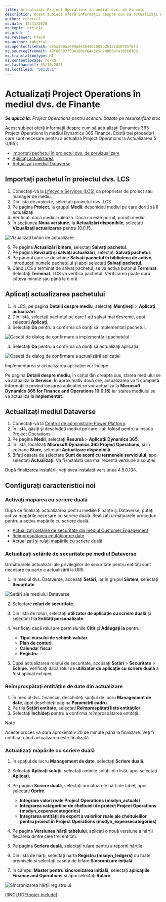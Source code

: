 ```yaml
---
title: Actualizați Project Operations în mediul dvs. de Finanțe
description: Acest subiect oferă informații despre cum să actualizați Project Operations în mediul Dynamics 365 Finance.
author: ruhercul
ms.date: 12/11/2020
ms.topic: article
ms.prod: ''
ms.reviewer: kfend
ms.author: ruhercul
ms.openlocfilehash: d85a180aa094a048b4422605b25151d10785f67d
ms.sourcegitcommit: 40f68387f594180af64a5e5c748b6efa188bd300
ms.translationtype: HT
ms.contentlocale: ro-RO
ms.lasthandoff: 05/10/2021
ms.locfileid: "6011071"
---
```

# <a name="update-project-operations-in-your-finance-environment"></a>Actualizați Project Operations în mediul dvs. de Finanțe

_**Se aplică la:** Project Operations pentru scenarii bazate pe resurse/fără stoc_


Acest subiect oferă informații despre cum să actualizați Dynamics 365 Project Operations în mediul Dynamics 365 Finance. Există trei proceduri care sunt necesare pentru a actualiza Project Operations la Actualizarea 5 (UR5):

- [Importați pachetul în proiectul dvs. de previzualizare](#import)
- [Aplicați actualizarea](#apply)
- [Actualizați mediul Dataverse](#update)

## <a name="import-the-package-into-your-lcs-project"></a><a name="import"></a>Importați pachetul în proiectul dvs. LCS

1. Conectați-vă la [Lifecycle Services (LCS)](https://lcs.dynamics.com/) ca proprietar de proiect sau manager de mediu.
2. Din lista de proiecte, selectați proiectul dvs. LCS.
3. Pe pagina **Proiect**, la grupul **Medii**, deschideți mediul pe care doriți să îl actualizați.
4. Verificați dacă mediul rulează. Dacă nu este pornit, porniți mediul.
5. În secțiunea **Noua versiune**, la **Actualizări disponibile**, selectați **Vizualizați actualizarea** pentru 10.0.15.

![Vizualizați buton de actualizare](media/view-update.png)

6. Pe pagina **Actualizări binare**, selectați **Salvați pachetul**.
7. Pe pagina **Revizuiți și salvați actualizări**, selectați **Salvați pachetul**.
8. Pe panoul care se deschide **Salvați pachetul în biblioteca de active**, introduceți numele pachetului și apoi selectați **Salvați pachetul**.
9. Când LCS a terminat de salvat pachetul, se va activa butonul **Terminat**. Selectați **Terminat**. LCS va verifica pachetul. Verificarea poate dura câteva minute sau până la o oră.


## <a name="apply-the-package-update"></a><a name="apply"></a>Aplicați actualizarea pachetului

1. În LCS, pe pagina **Detalii despre mediu**, selectați **Menţineți** > **Aplicați actualizări**.
2. Din listă, selectați pachetul pe care l-ați salvat mai devreme, apoi selectați **Aplicați**.
3. Selectați **Da** pentru a confirma că doriți să implementați pachetul.

![Casetă de dialog de confirmare a implementării pachetului](media/confirm-package-deployment.png)

4. Selectați **Da** pentru a confirma că doriți să actualizați aplicația.

![Casetă de dialog de confirmare a actualizării aplicației](media/confirm-application-update.png)

Implementarea și actualizarea aplicației vor începe. 

Pe pagina **Detalii despre mediu**, în colțul din dreapta sus, starea mediului se va actualiza la **Service**. În aproximativ două ore, actualizarea va fi completă. Informațiile privind lansarea aplicației se vor actualiza la **Microsoft Dynamics 365 for Finance and Operations 10.0.15)** iar starea mediului se va actualiza la **Implementat**.


## <a name="update-your-dataverse-environment"></a><a name="update"></a>Actualizați mediul Dataverse

1. Conectați-vă la [Centrul de administrare Power Platform](https://admin.powerplatform.com/).
2. În listă, găsiți și deschideți mediul pe care l-ați folosit pentru a instala Project Operations.
3. Pe pagina **Medii**, selectați **Resursă** > **Aplicații Dynamics 365**.
4. În listă, localizați **Microsoft Dynamics 365 Project Operations**, și în coloana **Stare**, selectați **Actualizare disponibilă**.
5. Bifați caseta de selectare **Sunt de acord cu termenele serviciului**, apoi selectați **Actualizați**. Va fi instalată cea mai recentă versiune a soluției.

După finalizarea instalării, veți avea instalată versiunea 4.5.0.134.

## <a name="configure-new-features"></a>Configurați caracteristici noi

### <a name="enable-dual-write-mapping"></a>Activați maparea cu scriere duală

După ce finalizați actualizarea pentru mediile Finanțe și Dataverse, puteți activa mapările necesare cu scriere duală. Realizați următoarele proceduri pentru a activa mapările cu scriere duală.

- [Actualizați setările de securitate din mediul Customer Engagement](#security)
- [Reîmprospătarea entităților de date](#refresh)
- [Actualizați și rulați mapările cu scriere duală](#run)

### <a name="update-security-settings-on-the-dataverse-environment"></a><a name="security"></a>Actualizați setările de securitate pe mediul Dataverse

Următoarele actualizări ale privilegiilor de securitate pentru entități sunt necesare ca parte a actualizării la UR5.

1. In mediul dvs. Dataverse, accesați **Setări**, iar în grupul **Sistem**, selectați **Securitate**.

![Setări ale mediului Dataverse](media/Picture21.png)

2. Selectare **roluri de securitate**.
3. Din lista de roluri, selectați **utilizator de aplicație cu scriere duală** și selectați fila **Entități personalizate**. 
4. Verificați dacă rolul are permisiunile **Citit** și **Adăugați la** pentru:

      - **Tipul cursului de schimb valutar**
      - **Plan de conturi** 
      - **Calendar fiscal** 
      - **Registru**

5. După actualizarea rolului de securitate, accesați **Setări** > **Securitate** > **Echipe**. Verificați dacă rolul de **utilizator de aplicație cu scriere duală** a fost aplicat echipei. 

### <a name="refresh-data-entities-from-the-update"></a><a name="refresh"></a>Reîmprospătați entitățile de date din actualizare

1. În mediul dvs. financiar, deschideți spațiul de lucru **Management de date**, apoi deschideți pagina **Parametrii cadru**.
2. Pe fila **Setări entitate**, selectați **Reîmprospătați lista entităților**.
3. Selectați **Închideți** pentru a confirma reîmprospătarea entității.

 > [!NOTE]
 > Aceste proces va dura aproximativ 20 de minute până la finalizare. Veți fi notificat când actualizarea este finalizată.

### <a name="update-dual-write-mappings"></a><a name="run"></a>Actualizați mapările cu scriere duală

1. În spațiul de lucru **Management de date**, selectați **Scriere duală**.
2. Selectați **Aplicați soluții**, selectați ambele soluții din listă, apoi selectați **Aplicați**.
3. Pe pagina **Scriere duală**, selectați următoarele hărți de tabel, apoi selectați **Oprire**.

    - **Integrare valori reale Project Operations (msdyn_actuals)**
    - **Integrarea categoriilor de cheltuieli de proiect Project Operations (msdyn_expensecategories)**
    - **Integrarea entității de export a valorilor reale ale cheltuielilor pentru proiect în Project Operations (msdyn_expensecategories)**

4. Pe pagina **Versiunea hărții tabelului**, aplicați o nouă versiune a hărții fiecăreia dintre cele trei entități.
5. Pe pagina **Scriere duală**, selectați rulare pentru a reporni hărțile.
6. Din lista de hărți, selectați harta **Registru (msdyn_ledgers)** cu toate premisele si selectați caseta de bifare **Sincronizare inițială**. 
7. În câmpul **Master pentru sincronizarea inițială**, selectați **aplicațiile Finance and Operations** și apoi selectați **Rulare**.
 
 ![Sincronizarea hărții registrului](media/DW6.png)
 


[!INCLUDE[footer-include](../includes/footer-banner.md)]